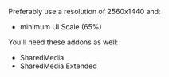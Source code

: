 Preferably use a resolution of 2560x1440 and:
- minimum UI Scale (65%)

You'll need these addons as well:
- SharedMedia
- SharedMedia Extended
